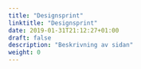 ```yaml
---
title: "Designsprint"
linktitle: "Designsprint"
date: 2019-01-31T21:12:27+01:00
draft: false
description: "Beskrivning av sidan"
weight: 0
---
```

